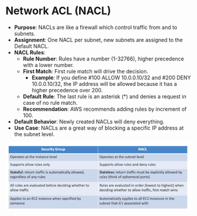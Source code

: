 # Network ACL (NACL)

- **Purpose**: NACLs are like a firewall which control traffic from and to subnets.
- **Assignment**: One NACL per subnet, new subnets are assigned to the Default NACL.
- **NACL Rules**:
    - **Rule Number**: Rules have a number (1-32766), higher precedence with a lower number.
    - **First Match**: First rule match will drive the decision.
        - **Example**: If you define #100 ALLOW 10.0.0.10/32 and #200 DENY 10.0.0.10/32, the IP address will be allowed because it has a higher precedence over 200.
    - **Default Rule**: The last rule is an asterisk (\*) and denies a request in case of no rule match.
    - **Recommendation**: AWS recommends adding rules by increment of 100.
- **Default Behavior**: Newly created NACLs will deny everything.
- **Use Case**: NACLs are a great way of blocking a specific IP address at the subnet level.

![NACL](../z_resources/images/vpc/security-group-vs-NACL.png)